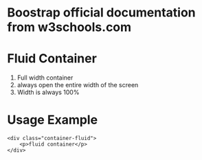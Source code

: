 # Boostrap official documentation from w3schools.com

# Fluid Container
1. Full width container
2. always open the entire width of the screen 
3. Width is always 100%

# Usage Example

```
<div class="container-fluid">
    <p>fluid container</p>
</div>
```